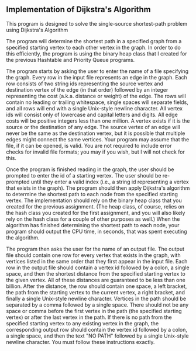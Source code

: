 ## Implementation of Dijkstra's Algorithm
This program is designed to solve the single-source shortest-path problem using Dijkstra's Algorithm


The program will determine the shortest path in a specified graph from a specified starting vertex to each other vertex in the graph. In order to do this efficiently, the program is using the binary heap class that I created for the previous Hashtable and Priority Queue programs.

The program starts by asking the user to enter the name of a file specifying the graph. Every row in the input file represents an edge in the graph. Each row consists of two string ids representing the source vertex and destination vertex of the edge (in that order) followed by an integer representing the cost (a.k.a. distance or weight) of the edge. The rows will contain no leading or trailing whitespace, single spaces will separate fields, and all rows will end with a single Unix-style newline character. All vertex ids will consist only of lowercase and capital letters and digits. All edge costs will be positive integers less than one million. A vertex exists if it is the source or the destination of any edge. The source vertex of an edge will never be the same as the destination vertex, but it is possible that multiple edges might connect the same vertices. Your program may assume that the file, if it can be opened, is valid. You are not required to include error checks for invalid file formats; you may if you wish, but I will not check for this.

Once the program is finished reading in the graph, the user should be prompted to enter the id of a starting vertex. The user should be re-prompted until they enter a valid index (i.e., a string id representing a vertex that exists in the graph). The program should then apply Dijkstra's algorithm to determine the shortest path to each node from the specified starting vertex. The implementation should rely on the binary heap class that you created for the previous assignment. (The heap class, of course, relies on the hash class you created for the first assignment, and you will also likely rely on the hash class for a couple of other purposes as well.) When the algorithm has finished determining the shortest path to each node, your program should output the CPU time, in seconds, that was spent executing the algorithm.

The program then asks the user for the name of an output file. The output file should contain one row for every vertex that exists in the graph, with vertices listed in the same order that they first appear in the input file. Each row in the output file should contain a vertex id followed by a colon, a single space, and then the shortest distance from the specified starting vertex to the given vertex. All of these distances are guaranteed to be less than one billion. After the distance, the row should contain one space, a left bracket, the path from the starting vertex to the current vertex, a right bracket, and finally a single Unix-style newline character. Vertices in the path should be separated by a comma followed by a single space. There should not be any space or comma before the first vertex in the path (the specified starting vertex) or after the last vertex in the path. If there is no path from the specified starting vertex to any existing vertex in the graph, the corresponding output row should contain the vertex id followed by a colon, a single space, and then the text "NO PATH" followed by a single Unix-style newline character. You must follow these instructions exactly.
